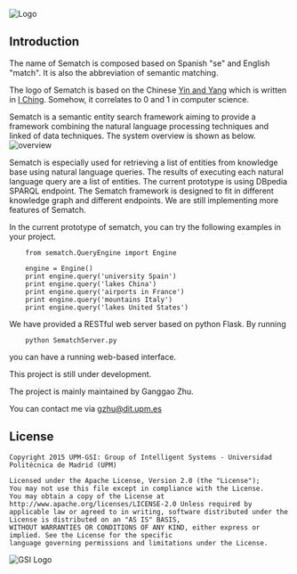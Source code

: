 ![Logo](https://dl.dropboxusercontent.com/u/74428083/sematch/logo.png)

## Introduction

The name of Sematch is composed based on Spanish "se" and English "match". It is also the abbreviation of semantic matching.

The logo of Sematch is based on the Chinese [Yin and Yang](http://en.wikipedia.org/wiki/Yin_and_yang) which is written in [I Ching](http://en.wikipedia.org/wiki/I_Ching). Somehow, it correlates to 0 and 1 in computer science.

Sematch is a semantic entity search framework aiming to provide a framework combining the natural language processing techniques and linked of data techniques. The system overview is shown as below.
![overview](https://dl.dropboxusercontent.com/u/74428083/sematch/overview.png)

Sematch is especially used for retrieving a list of entities from knowledge base using natural language queries. The results of executing each natural language query are a list of entities. The current prototype is using DBpedia SPARQL endpoint. The Sematch framework is designed to fit in different knowledge graph and different endpoints. We are still implementing more features of Sematch.

In the current prototype of sematch, you can try the following examples in your project.

```
	from sematch.QueryEngine import Engine
	
	engine = Engine()
	print engine.query('university Spain')
	print engine.query('lakes China')
	print engine.query('airports in France')
	print engine.query('mountains Italy')
	print engine.query('lakes United States')
```

We have provided a RESTful web server based on python Flask. By running 
```
	python SematchServer.py 
```
you can have a running web-based interface.

This project is still under development.

The project is mainly maintained by Ganggao Zhu.

You can contact me via gzhu@dit.upm.es

## License

```
Copyright 2015 UPM-GSI: Group of Intelligent Systems - Universidad Politécnica de Madrid (UPM)

Licensed under the Apache License, Version 2.0 (the "License"); 
You may not use this file except in compliance with the License. 
You may obtain a copy of the License at http://www.apache.org/licenses/LICENSE-2.0 Unless required by 
applicable law or agreed to in writing, software distributed under the License is distributed on an "AS IS" BASIS,
WITHOUT WARRANTIES OR CONDITIONS OF ANY KIND, either express or implied. See the License for the specific 
language governing permissions and limitations under the License.
```
![GSI Logo](http://gsi.dit.upm.es/templates/jgsi/images/logo.png)